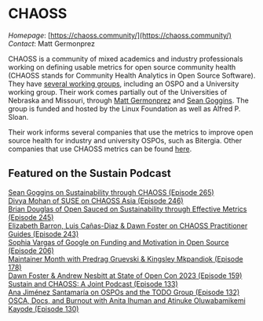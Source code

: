 # CHAOSS

*Homepage*: [https://chaoss.community/](https://chaoss.community/)
*Contact*: Matt Germonprez

CHAOSS is a community of mixed academics and industry professionals working on defining usable metrics for open source community health (CHAOSS stands for Community Health Analytics in Open Source Software). They have [several working groups](https://chaoss.community/kb/working-groups/), including an OSPO and a University working group. Their work comes partially out of the Universities of Nebraska and Missouri, through [Matt Germonprez](https://www.unomaha.edu/college-of-information-science-and-technology/about/faculty-staff/matt-germonprez.php) and [Sean Goggins](https://engineering.missouri.edu/faculty/sean-patrick-goggins/). The group is funded and hosted by the Linux Foundation as well as Alfred P. Sloan.

Their work informs several companies that use the metrics to improve open source health for industry and university OSPOs, such as Bitergia. Other companies that use CHAOSS metrics can be found [here](https://chaoss.community/about-chaoss/).

## Featured on the Sustain Podcast

[Sean Goggins on Sustainability through CHAOSS (Episode 265)](https://podcast.sustainoss.org/265)  
[Divya Mohan of SUSE on CHAOSS Asia (Episode 246)](https://podcast.sustainoss.org/246)  
[Brian Douglas of Open Sauced on Sustainability through Effective Metrics (Episode 245)](https://podcast.sustainoss.org/245)  
[Elizabeth Barron, Luis Cañas-Diaz & Dawn Foster on CHAOSS Practitioner Guides (Episode 243)](https://podcast.sustainoss.org/243)  
[Sophia Vargas of Google on Funding and Motivation in Open Source (Episode 206)](https://podcast.sustainoss.org/206)  
[Maintainer Month with Predrag Gruevski & Kingsley Mkpandiok (Episode 178)](https://podcast.sustainoss.org/178)  
[Dawn Foster & Andrew Nesbitt at State of Open Con 2023 (Episode 159)](https://podcast.sustainoss.org/159)  
[Sustain and CHAOSS: A Joint Podcast (Episode 133)](https://podcast.sustainoss.org/133)  
[Ana Jiménez Santamaría on OSPOs and the TODO Group (Episode 132)](https://podcast.sustainoss.org/132)  
[OSCA, Docs, and Burnout with Anita Ihuman and Atinuke Oluwabamikemi Kayode (Episode 130)](https://podcast.sustainoss.org/130)
